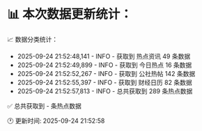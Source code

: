 📊 本次数据更新统计：
==========================

📈 数据分类统计：
- 2025-09-24 21:52:48,141 - INFO - 获取到 热点资讯 49 条数据
- 2025-09-24 21:52:49,899 - INFO - 获取到 今日热点 16 条数据
- 2025-09-24 21:52:52,267 - INFO - 获取到 公社热帖 142 条数据
- 2025-09-24 21:52:55,397 - INFO - 获取到 财经日历 82 条数据
- 2025-09-24 21:52:57,813 - INFO - 总共获取到 289 条热点数据

✅ 总共获取到 - 条热点数据

🕐 更新时间: 2025-09-24 21:52:58
